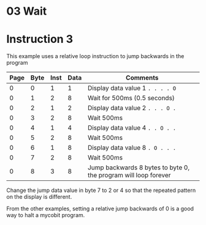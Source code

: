 # 03 Wait

# Instruction 3

This example uses a relative loop instruction to jump backwards in the program

|  Page  |  Byte  |  Inst  |  Data  |  Comments  |
|  ---   |  ---   |  ---   |  ---   |  ---    |   
|  0     |  0     |  1     |  1     |  Display data value 1 ``. . . . O`` |
|  0     |  1     |  2     |  8     |  Wait for 500ms (0.5 seconds)  |
|  0     |  2     |  1     |  2     |  Display data value 2 ``. . . O .`` |
|  0     |  3     |  2     |  8     |  Wait 500ms |
|  0     |  4     |  1     |  4     |  Display data value 4 ``. . O . .`` |
|  0     |  5     |  2     |  8     |  Wait 500ms |
|  0     |  6     |  1     |  8     |  Display data value 8 ``. O . . .`` |
|  0     |  7     |  2     |  8     |  Wait 500ms |
|  0     |  8     |  3     |  8     |  Jump backwards 8 bytes to byte 0, the program will loop forever|

Change the jump data value in byte 7 to 2 or 4 so that the repeated pattern on the display is different.

From the other examples, setting a relative jump backwards of 0 is a good way to halt a mycobit program.
